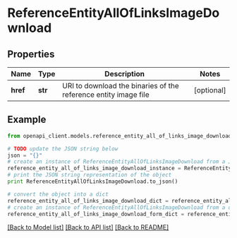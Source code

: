 # ReferenceEntityAllOfLinksImageDownload


## Properties
Name | Type | Description | Notes
------------ | ------------- | ------------- | -------------
**href** | **str** | URI to download the binaries of the reference entity image file | [optional] 

## Example

```python
from openapi_client.models.reference_entity_all_of_links_image_download import ReferenceEntityAllOfLinksImageDownload

# TODO update the JSON string below
json = "{}"
# create an instance of ReferenceEntityAllOfLinksImageDownload from a JSON string
reference_entity_all_of_links_image_download_instance = ReferenceEntityAllOfLinksImageDownload.from_json(json)
# print the JSON string representation of the object
print ReferenceEntityAllOfLinksImageDownload.to_json()

# convert the object into a dict
reference_entity_all_of_links_image_download_dict = reference_entity_all_of_links_image_download_instance.to_dict()
# create an instance of ReferenceEntityAllOfLinksImageDownload from a dict
reference_entity_all_of_links_image_download_form_dict = reference_entity_all_of_links_image_download.from_dict(reference_entity_all_of_links_image_download_dict)
```
[[Back to Model list]](../README.md#documentation-for-models) [[Back to API list]](../README.md#documentation-for-api-endpoints) [[Back to README]](../README.md)


